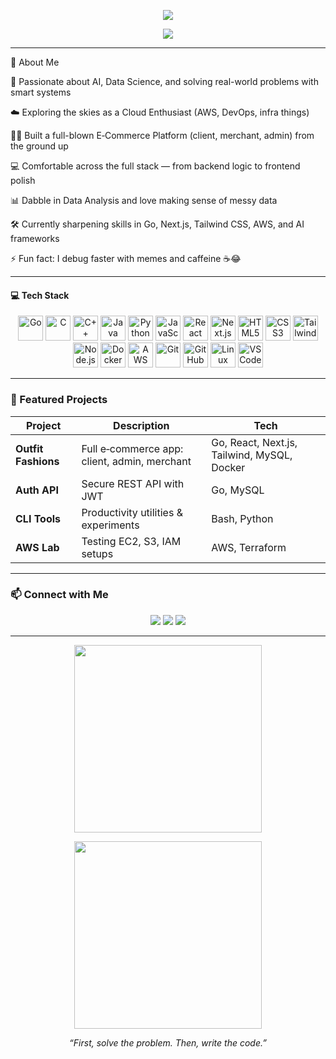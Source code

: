 <!-- README.md -->

<p align="center">
  <img src="https://capsule-render.vercel.app/api?type=waving&color=gradient&height=180&section=header&text=Hey%20there!%20I'm%20Krishna%20Gopal%20V.S%20👋&fontSize=32" />
</p> 



<p align="center">
<img src="https://readme-typing-svg.herokuapp.com?font=Fira+Code&size=24&pause=1000&color=0F8B8D&center=true&vCenter=true&width=600&lines=Full-Stack+Engineer.;Cloud+Explorer.;AI+Enthusiast.;Always+Learning.;Building+cool+stuff." />
</p>

---

🔭 About Me

🧠 Passionate about AI, Data Science, and solving real-world problems with smart systems

☁️ Exploring the skies as a Cloud Enthusiast (AWS, DevOps, infra things)

🧑‍💻 Built a full-blown E‑Commerce Platform (client, merchant, admin) from the ground up

💻 Comfortable across the full stack — from backend logic to frontend polish

📊 Dabble in Data Analysis and love making sense of messy data

🛠️ Currently sharpening skills in Go, Next.js, Tailwind CSS, AWS, and AI frameworks

⚡ Fun fact: I debug faster with memes and caffeine ☕😂


---

#### 💻 Tech Stack  
  
<p align="center">
  <!-- Core Languages -->
  <img src="https://cdn.jsdelivr.net/gh/devicons/devicon/icons/go/go-original.svg" width="40" title="Go"/>
  <img src="https://cdn.jsdelivr.net/gh/devicons/devicon/icons/c/c-original.svg" width="40" title="C"/>
  <img src="https://cdn.jsdelivr.net/gh/devicons/devicon/icons/cplusplus/cplusplus-original.svg" width="40" title="C++"/>
  <img src="https://cdn.jsdelivr.net/gh/devicons/devicon/icons/java/java-original.svg" width="40" title="Java"/>
  <img src="https://cdn.jsdelivr.net/gh/devicons/devicon/icons/python/python-original.svg" width="40" title="Python"/>
  <img src="https://cdn.jsdelivr.net/gh/devicons/devicon/icons/javascript/javascript-original.svg" width="40" title="JavaScript"/>

  <!-- Frontend -->
  <img src="https://cdn.jsdelivr.net/gh/devicons/devicon/icons/react/react-original.svg" width="40" title="React"/>
  <img src="https://cdn.jsdelivr.net/gh/devicons/devicon/icons/nextjs/nextjs-original.svg" width="40" title="Next.js"/>
  <img src="https://cdn.jsdelivr.net/gh/devicons/devicon/icons/html5/html5-original.svg" width="40" title="HTML5"/>
  <img src="https://cdn.jsdelivr.net/gh/devicons/devicon/icons/css3/css3-original.svg" width="40" title="CSS3"/>
<img src="https://cdn.jsdelivr.net/gh/devicons/devicon/icons/tailwindcss/tailwindcss-original.svg" width="40" title="Tailwind CSS"/>

  <!-- Backend & DevOps -->
  <img src="https://cdn.jsdelivr.net/gh/devicons/devicon/icons/nodejs/nodejs-original.svg" width="40" title="Node.js"/>
  <img src="https://cdn.jsdelivr.net/gh/devicons/devicon/icons/docker/docker-original.svg" width="40" title="Docker"/>
  <img src="https://cdn.jsdelivr.net/gh/devicons/devicon/icons/amazonwebservices/amazonwebservices-original-wordmark.svg" width="40" title="AWS"/>

  <!-- Tools -->
  <img src="https://cdn.jsdelivr.net/gh/devicons/devicon/icons/git/git-original.svg" width="40" title="Git"/>
  <img src="https://cdn.jsdelivr.net/gh/devicons/devicon/icons/github/github-original.svg" width="40" title="GitHub"/>
  <img src="https://cdn.jsdelivr.net/gh/devicons/devicon/icons/linux/linux-original.svg" width="40" title="Linux"/>
  <img src="https://cdn.jsdelivr.net/gh/devicons/devicon/icons/vscode/vscode-original.svg" width="40" title="VS Code"/>
</p>


---

### 🚀 Featured Projects  

| Project | Description | Tech |
|--------|-------------|------|
| **Outfit Fashions** | Full e‑commerce app: client, admin, merchant | Go, React, Next.js, Tailwind, MySQL, Docker |
| **Auth API** | Secure REST API with JWT | Go, MySQL |
| **CLI Tools** | Productivity utilities & experiments | Bash, Python |
| **AWS Lab** | Testing EC2, S3, IAM setups | AWS, Terraform |

---

### 📫 Connect with Me  
<p align="center">
  <a href="mailto:krishspyk1230@gmail.com"><img src="https://img.shields.io/badge/Email-EA4335?style=for-the-badge&logo=gmail&logoColor=white"/></a>
  <a href="https://www.linkedin.com/in/krishna-gopal-v-s-/"><img src="https://img.shields.io/badge/LinkedIn-0077B5?style=for-the-badge&logo=linkedin&logoColor=white"/></a>
  <a href="https://krishspyk123.vercel.app"><img src="https://img.shields.io/badge/Portfolio-black?style=for-the-badge&logo=dev-dot-to&logoColor=white"/></a>
</p>

---
<p align="center">
  <img src="https://media.giphy.com/media/f3iwJFOVOwuy7K6FFw/giphy.gif" width="300"/>
</p>
<p align="center">
  <img src="https://media.giphy.com/media/26ufdipQqU2lhNA4g/giphy.gif" width="300"/>
</p>


<p align="center"><i>“First, solve the problem. Then, write the code.”</i></p>



